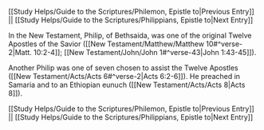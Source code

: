 [[Study Helps/Guide to the Scriptures/Philemon, Epistle to|Previous Entry]]  ||  [[Study Helps/Guide to the Scriptures/Philippians, Epistle to|Next Entry]]

 In the New Testament, Philip, of Bethsaida, was one of the original Twelve Apostles of the Savior ([[New Testament/Matthew/Matthew 10#^verse-2|Matt. 10:2-4]]; [[New Testament/John/John 1#^verse-43|John 1:43-45]]).

 Another Philip was one of seven chosen to assist the Twelve Apostles ([[New Testament/Acts/Acts 6#^verse-2|Acts 6:2-6]]). He preached in Samaria and to an Ethiopian eunuch ([[New Testament/Acts/Acts 8|Acts 8]]).

[[Study Helps/Guide to the Scriptures/Philemon, Epistle to|Previous Entry]]  ||  [[Study Helps/Guide to the Scriptures/Philippians, Epistle to|Next Entry]]